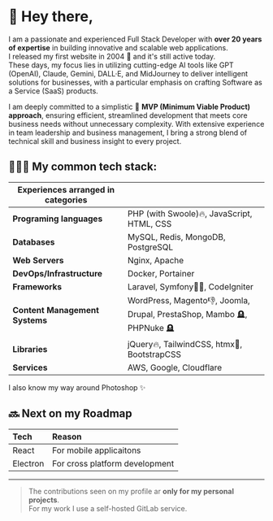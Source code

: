 # 👋 Hey there,
I am a passionate and experienced Full Stack Developer with **over 20 years of expertise** in building innovative and scalable web applications.     
I released my first website in 2004 🤯 and it's still active today.    
These days, my focus lies in utilizing cutting-edge AI tools like GPT (OpenAI), Claude, Gemini, DALL·E, and MidJourney to deliver intelligent solutions for businesses, with a particular emphasis on crafting Software as a Service (SaaS) products.

I am deeply committed to a simplistic 🚀 **MVP (Minimum Viable Product) approach**, ensuring efficient, streamlined development that meets core business needs without unnecessary complexity. With extensive experience in team leadership and business management, I bring a strong blend of technical skill and business insight to every project.

## 👨🏻‍💻 My common tech stack:  

|  Experiences arranged in categories |              | 
| ----------------------------------- |------------- |
| **Programing languages**            | PHP (with Swoole)🔥, JavaScript, HTML, CSS  
| **Databases**                       | MySQL, Redis, MongoDB, PostgreSQL      
| **Web Servers**                     | Nginx, Apache      
| **DevOps/Infrastructure**           | Docker, Portainer       
| **Frameworks**                      | Laravel, Symfony👶🏻, CodeIgniter       
| **Content Management Systems**      | WordPress, Magento👎, Joomla, Drupal, PrestaShop, Mambo 🪦, PHPNuke 🪦        
| **Libraries**                       | jQuery🔥, TailwindCSS, htmx🦄, BootstrapCSS      
| **Services**                        | AWS, Google, Cloudflare       

I also know my way around Photoshop ✨

## 🔜 Next on my Roadmap

| Tech                 | Reason                         |
| :------------------- |:------------------------------ |
| React                | For mobile applicaitons 
| Electron             | For cross platform development

___

> The contributions seen on my profile ar **only for my personal projects**.    
> For my work I use a self-hosted GitLab service.



<!--
**Ricu23/ricu23** is a ✨ _special_ ✨ repository because its `README.md` (this file) appears on your GitHub profile.

Here are some ideas to get you started:

- 🔭 I’m currently working on ...
- 🌱 I’m currently learning ...
- 👯 I’m looking to collaborate on ...
- 🤔 I’m looking for help with ...
- 💬 Ask me about ...
- 📫 How to reach me: ...
- 😄 Pronouns: ...
- ⚡ Fun fact: ...
-->

